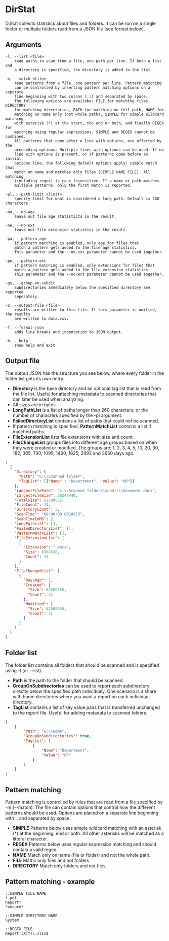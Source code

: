 # DirStat

DiStat collects statistics about files and folders. It can be run on a single folder or multiple folders read from a
JSON file (see format below).

## Arguments

    -l, --list <file>
        read paths to scan from a file, one path per line. If both a list and
        a directory is specified, the directory is added to the list

    -m, --match <file>
        read patterns from a file, one pattern per line. Pattern matching
        can be controlled by inserting pattern matching options on a separate
        line beginning with two colons (::) and separated by space.
        The following options are availabe: FILE for matching files, DIRECTORY
        for matching directories, PATH for matching on full path, NAME for
        matching on name only (not whole path), SIMPLE for simple wildcard matching
        with asterisk (*) at the start, the end or both, and finally REGEX for
        matching using regular expressions. SIMPLE and REGEX cannot be combined.
        All patterns that come after a line with options, are affected by the
        preceeding options. Multiple lines with options can be used. If no
        line with options is present, or if patterns come before an initial
        options line, the following default options apply: simple match that
        match on name and matches only files (SIMPLE NAME FILE). All matching
        (including regex) is case insensitive. If a name or path matches
        multiple patterns, only the first match is reported.

    -pl, --path-limit <limit>
        specify limit for what is considered a long path. Default is 260 characters.

    -na, --no-age
        leave out file age statisticts in the result.

    -ne, --no-ext
        leave out file extension statistics in the result.

    -pa, --pattern-age
        if pattern matching is enabled, only age for files that
        match a pattern gets added to the file age statistics.
        This parameter and the --no-ext parameter cannot be used together.

    -pe, --pattern-ext
        if pattern matching is enabled, only extensions for files that
        match a pattern gets added to the file extension statistics.
        This parameter and the --no-ext parameter cannot be used together.

    -gs, --group-on-subdir
        Subdirectories immediately below the specified directory are reported
        seperately.

    -o, --output-file <file>
        results are written to this file. If this parameter is omitted, the results
        are written to data.csv.

    -f, --format-json
        adds line breaks and indentation to JSON output.

    -h, --help
        show help and exit

## Output file

The output JSON has the structure you see below, where every folder in the folder list gets its own entry.

* __Directory__ is the base directory and an optional tag list that is read from the file list. Useful for attaching metadata to scanned directories that can later be used when analyzing.
* All sizes are in bytes.
* __LongPathList__ is a list of paths longer than 260 characters, or the number of characters specified by the -pl argument.
* __FailedDirectoryList__ contains a list of paths that could not be scanned.
* If pattern matching is specified, __PatternMatchList__  contains a list if matched paths.
* __FileExtensionList__ lists file extensions with size and count.
* __FileChangeList__ groups files into different age groups based on when they were created or modified. The groups are: 1, 2, 3, 4, 5, 10, 20, 30, 182, 365, 730, 1095, 1460, 1825, 2492 and 3650 days ago.

```json
[
  {
    "Directory": {
      "Path": "C:\\Scanned folder",
      "TagList": [{"Name" : "Department", "Value": "HR"}]
    },
    "LongestFilePath": "c:\\Scanned folder\\subdir\\document.docx",
    "LargestFileSize": 26246440,
    "TotalSize": 62509555,
    "FileCount": 31,
    "DirectoryCount": 3,
    "ScanTime": "00:00:00.0018973",
    "ScanTimeInMS": 2,
    "LongPathList": [],
    "FailedDirectoryList": [],
    "PatternMatchList": [],
    "FileExtensionList": [
      {
        "Extension": ".docx",
        "Size": 8364528,
        "Count": 31
      }
    ],
    "FileChangedList": [
      {
        "DaysAgo": 1,
        "Created": {
          "Size": 62509555,
          "Count": 31
        },
        "Modified": {
          "Size": 62509555,
          "Count": 31
        }
      }
    ]
  }
]
```





## Folder list

The folder list contains all folders that should be scanned and is specified using -l (or --list).

* __Path__ is the path to the folder that should be scanned.
* __GroupOnSubdirectories__ can be used to report each subdirectory directly below the specified path individualy. One scenario is a share with home directories where you want a report on each individual directory.
* __TagList__ contains a list of key value pairs that is transferred unchanged to the report file. Useful for adding metadata to scanned folders.

```json
[
    {
        "Path": "G:\\Home",
        "GroupOnSubdirectories": true,
        "TagList": [
            {
                "Name": "Department",
                "Value": "HR"
            }
        ]
    }
]
```

## Pattern matching

Pattern matching is controlled by rules that are read from a file specified by -m (--match).
The file can contain options that control how the different patterns should be used. Options are placed
on a separate line beginning with :: and separated by space.

* __SIMPLE__ Patterns below uses simple wildcard matching with an asterisk (*) at the beginning, end or both. All other asterisks will be matched as a litteral character.
* __REGEX__ Patterns below uses regular expression matching and should contain a vaild regex.
* __NAME__ Match only on name (file or folder) and not the whole path.
* __FILE__ Mathc only files and not folders.
* __DIRECTORY__ Match only folders and not files.


## Pattern matching - example

    ::SIMPLE FILE NAME
    *.pdf
    Report*
    *secure*

    ::SIMPLE DIRECTORY NAME
    System

    ::REGEX FILE
    Report (X|Y)\.xlsx$
    
